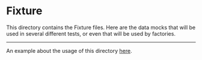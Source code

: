 # Fixture

This directory contains the Fixture files.
Here are the data mocks that will be used in several different tests, or even that will be used by factories.

---

An example about the usage of this directory [here](https://github.com/skore-io/messaging/tree/develop/test/chatbot/fixture).
